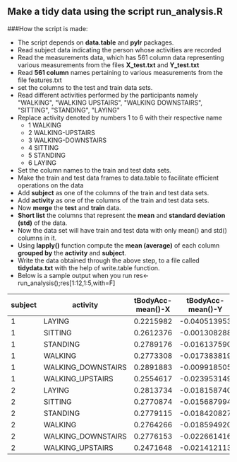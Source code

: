 Make a tidy data using the script run_analysis.R 
------------------------------------------------------------------------------------

###How the script is made:
  * The script depends on **data.table** and **pylr** packages.
  * Read subject data indicating the person whose activities are recorded
  * Read the measurements data, which has 561 column data representing various measurements from the files **X_test.txt** and **Y_test.txt**
  * Read **561 column** names pertaining to various measurements from the file features.txt
  * set the columns to the test and train data sets.
   * Read different activities performed by the participants namely "WALKING", "WALKING UPSTAIRS", "WALKING DOWNSTAIRS", "SITTING", "STANDING", "LAYING"
  * Replace activity denoted by numbers 1 to 6 with their respective name
     + 1 WALKING
     + 2 WALKING-UPSTAIRS
     + 3 WALKING-DOWNSTAIRS
     + 4 SITTING
     + 5 STANDING
     + 6 LAYING
  * Set the column names to the train and test data sets.
  * Make the train and test data frames to data.table to facilitate efficient operations on the data
  * Add **subject** as one of the columns of the train and test data sets.
  * Add **activity** as one of the columns of the train and test data sets.
  * Now **merge** the **test** and **train** data. 
  * **Short list** the columns that represent the **mean** and **standard deviation (std)** of the data.
  * Now the data set will have train and test data with only mean() and std() columns in it.
  * Using **lapply()** function compute the **mean (average)** of each column **grouped by** the **activity** and **subject**.
  * Write the data obtained through the above step, to a file called **tidydata.txt** with the help of write.table
    function.
  * Below is a sample output when you run res<- run_analysis();res[1:12,1:5,with=F]
  
subject | activity | tBodyAcc-mean()-X | tBodyAcc-mean()-Y | tBodyAcc-mean()-Z
--------|----------|-------------------|-------------------|------------------
1 |              LAYING | 0.2215982 | -0.040513953 | -0.1132036
1 |             SITTING | 0.2612376 | -0.001308288 | -0.1045442
1 |            STANDING | 0.2789176 | -0.016137590 | -0.1106018
1 |             WALKING | 0.2773308 | -0.017383819 | -0.1111481
1 |  WALKING_DOWNSTAIRS | 0.2891883 | -0.009918505 | -0.1075662
1 |    WALKING_UPSTAIRS | 0.2554617 | -0.023953149 | -0.0973020
2 |              LAYING | 0.2813734 | -0.018158740 | -0.1072456
2 |             SITTING | 0.2770874 | -0.015687994 | -0.1092183
2 |            STANDING | 0.2779115 | -0.018420827 | -0.1059085
2 |             WALKING | 0.2764266 | -0.018594920 | -0.1055004
2 |  WALKING_DOWNSTAIRS | 0.2776153 | -0.022661416 | -0.1168129
2 |    WALKING_UPSTAIRS | 0.2471648 | -0.021412113 | -0.1525139